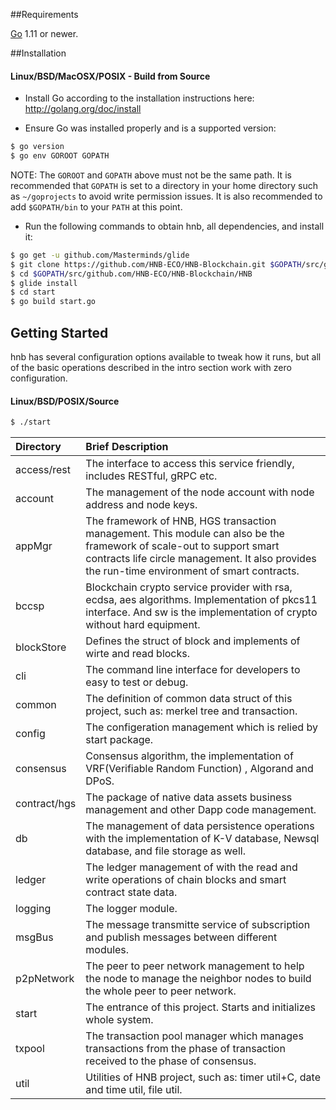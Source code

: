 ##Requirements

[Go](http://golang.org/) 1.11 or newer.

##Installation
#### Linux/BSD/MacOSX/POSIX - Build from Source

- Install Go according to the installation instructions here:
  http://golang.org/doc/install

- Ensure Go was installed properly and is a supported version:

```bash
$ go version
$ go env GOROOT GOPATH
```

NOTE: The `GOROOT` and `GOPATH` above must not be the same path.  It is
recommended that `GOPATH` is set to a directory in your home directory such as
`~/goprojects` to avoid write permission issues.  It is also recommended to add
`$GOPATH/bin` to your `PATH` at this point.

- Run the following commands to obtain hnb, all dependencies, and install it:

```bash
$ go get -u github.com/Masterminds/glide
$ git clone https://github.com/HNB-ECO/HNB-Blockchain.git $GOPATH/src/github.com/HNB-ECO/HNB-Blockchain/
$ cd $GOPATH/src/github.com/HNB-ECO/HNB-Blockchain/HNB
$ glide install
$ cd start
$ go build start.go
```
## Getting Started

hnb has several configuration options available to tweak how it runs, but all
of the basic operations described in the intro section work with zero
configuration.

#### Linux/BSD/POSIX/Source

```bash
$ ./start
```


|Directory|Brief Description|
|:--------|:----------------|
|access/rest|The interface to access this service friendly, includes RESTful, gRPC etc.|
|account|The management of the node account with node address and node keys.|
|appMgr|The framework of HNB, HGS transaction management. This module can also be the framework of scale-out to support smart contracts life circle management. It also provides the run-time environment of smart contracts.|
|bccsp|Blockchain crypto service provider with rsa, ecdsa, aes algorithms. Implementation of pkcs11 interface. And sw is the implementation of crypto without hard equipment.|
|blockStore|Defines the struct of block and implements of wirte and read blocks.
|cli|The command line interface for developers to easy to test or debug.
|common|The definition of common data struct of this project, such as: merkel tree and transaction.
|config|The configeration management which is relied by start package.
|consensus|Consensus algorithm, the implementation of VRF(Verifiable Random Function) , Algorand and DPoS.
|contract/hgs|The package of native data assets business management and other Dapp code management.
|db|The management of  data persistence operations with the implementation of K-V database, Newsql database, and file storage as well.
|ledger|The ledger management of with the read and write operations of chain blocks and smart contract state data.
|logging|The logger module.
|msgBus|The message transmitte service of subscription and publish messages between different modules.
|p2pNetwork|The peer to peer network management to help the node to manage the neighbor nodes to build the whole peer to peer network.
|start|The entrance of this project. Starts and initializes whole system.
|txpool|The transaction pool manager which manages transactions from the phase of transaction received to the phase of consensus.
|util|Utilities of HNB project, such as: timer util+C, date and time util, file util.

